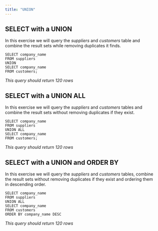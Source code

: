 ```yaml
---
title: "UNION"
---
```


## SELECT with a UNION

In this exercise we will query the _suppliers_ and _customers_ table and combine the result sets while removing duplicates it finds.

```
SELECT company_name
FROM suppliers
UNION
SELECT company_name
FROM customers;
```

_This query should return 120 rows_

## SELECT with a UNION ALL

In this exercise we will query the _suppliers_ and _customers_ tables and combine the result sets without removing duplicates if they exist.

```
SELECT company_name
FROM suppliers
UNION ALL
SELECT company_name
FROM customers;
```

_This query should return 120 rows_

## SELECT with a UNION and ORDER BY

In this exercise we will query the _suppliers_ and _customers_ tables, combine the result sets without removing duplicates if they exist and ordering them in descending order.

```
SELECT company_name
FROM suppliers
UNION ALL
SELECT company_name
FROM customers
ORDER BY company_name DESC
```

_This query should return 120 rows_